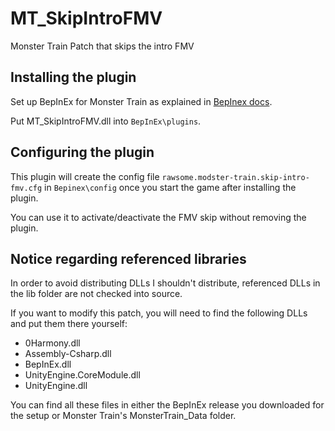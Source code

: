 # MT_SkipIntroFMV
Monster Train Patch that skips the intro FMV

## Installing the plugin
Set up BepInEx for Monster Train as explained in [BepInex docs](https://bepinex.github.io/bepinex_docs/v5.0/articles/user_guide/installation.html).

Put MT_SkipIntroFMV.dll into `BepInEx\plugins`.

## Configuring the plugin
This plugin will create the config file `rawsome.modster-train.skip-intro-fmv.cfg` in `Bepinex\config` once you start the game after installing the plugin.

You can use it to activate/deactivate the FMV skip without removing the plugin.

## Notice regarding referenced libraries
In order to avoid distributing DLLs I shouldn't distribute, referenced DLLs in the lib folder are not checked into source.

If you want to modify this patch, you will need to find the following DLLs and put them there yourself:

* 0Harmony.dll
* Assembly-Csharp.dll
* BepInEx.dll
* UnityEngine.CoreModule.dll
* UnityEngine.dll

You can find all these files in either the BepInEx release you downloaded for the setup or Monster Train's MonsterTrain_Data folder.
